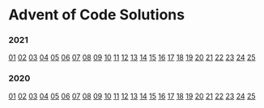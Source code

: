 # Advent of Code Solutions

### 2021
[01](2021/01) [02](2021/02) [03](2021/03) [04](2021/04) [05](2021/05) [06](2021/06) [07](2021/07) [08](2021/08) [09](2021/09) [10](2021/10) [11](2021/11) [12](2021/12) [13](2021/13) [14](2021/14) [15](2021/15) [16](2021/16) [17](2021/17) [18](2021/18) [19](2021/19) [20](2021/20) [21](2021/21) [22](2021/22) [23](2021/23) [24](2021/24) [25](2021/25)

### 2020
[01](2020/01) [02](2020/02) [03](2020/03) [04](2020/04) [05](2020/05) [06](2020/06) [07](2020/07) [08](2020/08) [09](2020/09) [10](2020/10) [11](2020/11) [12](2020/12) [13](2020/13) [14](2020/14) [15](2020/15) [16](2020/16) [17](2020/17) [18](2020/18) [19](2020/19) [20](2020/20) [21](2020/21) [22](2020/22) [23](2020/23) [24](2020/24) [25](2020/25)

